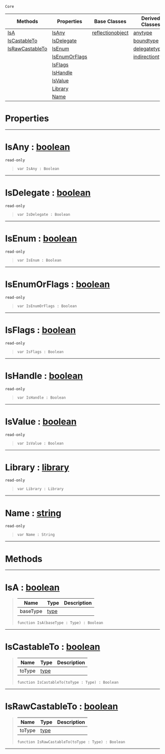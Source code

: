  `Core`

|Methods|Properties|Base Classes|Derived Classes|
|---|---|---|---|
|[ IsA](https://github.com/zeroengineteam/ZeroDocs/blob/master/code_reference/zilch_base_types/type.markdown#isa-zero-engine-document)|[ IsAny](https://github.com/zeroengineteam/ZeroDocs/blob/master/code_reference/zilch_base_types/type.markdown#isany-zero-engine-docume)|[reflectionobject](https://github.com/zeroengineteam/ZeroDocs/blob/master/code_reference/zilch_base_types/reflectionobject.markdown)|[anytype](https://github.com/zeroengineteam/ZeroDocs/blob/master/code_reference/zilch_base_types/anytype.markdown)|
|[ IsCastableTo](https://github.com/zeroengineteam/ZeroDocs/blob/master/code_reference/zilch_base_types/type.markdown#iscastableto-zero-engine)|[ IsDelegate](https://github.com/zeroengineteam/ZeroDocs/blob/master/code_reference/zilch_base_types/type.markdown#isdelegate-zero-engine-d)| |[boundtype](https://github.com/zeroengineteam/ZeroDocs/blob/master/code_reference/zilch_base_types/boundtype.markdown)|
|[ IsRawCastableTo](https://github.com/zeroengineteam/ZeroDocs/blob/master/code_reference/zilch_base_types/type.markdown#israwcastableto-zero-eng)|[ IsEnum](https://github.com/zeroengineteam/ZeroDocs/blob/master/code_reference/zilch_base_types/type.markdown#isenum-zero-engine-docum)| |[delegatetype](https://github.com/zeroengineteam/ZeroDocs/blob/master/code_reference/zilch_base_types/delegatetype.markdown)|
| |[ IsEnumOrFlags](https://github.com/zeroengineteam/ZeroDocs/blob/master/code_reference/zilch_base_types/type.markdown#isenumorflags-zero-engin)| |[indirectiontype](https://github.com/zeroengineteam/ZeroDocs/blob/master/code_reference/zilch_base_types/indirectiontype.markdown)|
| |[ IsFlags](https://github.com/zeroengineteam/ZeroDocs/blob/master/code_reference/zilch_base_types/type.markdown#isflags-zero-engine-docu)| | |
| |[ IsHandle](https://github.com/zeroengineteam/ZeroDocs/blob/master/code_reference/zilch_base_types/type.markdown#ishandle-zero-engine-doc)| | |
| |[ IsValue](https://github.com/zeroengineteam/ZeroDocs/blob/master/code_reference/zilch_base_types/type.markdown#isvalue-zero-engine-docu)| | |
| |[ Library](https://github.com/zeroengineteam/ZeroDocs/blob/master/code_reference/zilch_base_types/type.markdown#library-zero-engine-docu)| | |
| |[ Name](https://github.com/zeroengineteam/ZeroDocs/blob/master/code_reference/zilch_base_types/type.markdown#name-zero-engine-documen)| | |


 #  Properties


---  
 #  IsAny : [boolean](https://github.com/zeroengineteam/ZeroDocs/blob/master/code_reference/zilch_base_types/boolean.markdown)

 `read-only`

> 
> ``` lang=cpp, name=Zilch
> var IsAny : Boolean


---  
 #  IsDelegate : [boolean](https://github.com/zeroengineteam/ZeroDocs/blob/master/code_reference/zilch_base_types/boolean.markdown)

 `read-only`

> 
> ``` lang=cpp, name=Zilch
> var IsDelegate : Boolean


---  
 #  IsEnum : [boolean](https://github.com/zeroengineteam/ZeroDocs/blob/master/code_reference/zilch_base_types/boolean.markdown)

 `read-only`

> 
> ``` lang=cpp, name=Zilch
> var IsEnum : Boolean


---  
 #  IsEnumOrFlags : [boolean](https://github.com/zeroengineteam/ZeroDocs/blob/master/code_reference/zilch_base_types/boolean.markdown)

 `read-only`

> 
> ``` lang=cpp, name=Zilch
> var IsEnumOrFlags : Boolean


---  
 #  IsFlags : [boolean](https://github.com/zeroengineteam/ZeroDocs/blob/master/code_reference/zilch_base_types/boolean.markdown)

 `read-only`

> 
> ``` lang=cpp, name=Zilch
> var IsFlags : Boolean


---  
 #  IsHandle : [boolean](https://github.com/zeroengineteam/ZeroDocs/blob/master/code_reference/zilch_base_types/boolean.markdown)

 `read-only`

> 
> ``` lang=cpp, name=Zilch
> var IsHandle : Boolean


---  
 #  IsValue : [boolean](https://github.com/zeroengineteam/ZeroDocs/blob/master/code_reference/zilch_base_types/boolean.markdown)

 `read-only`

> 
> ``` lang=cpp, name=Zilch
> var IsValue : Boolean


---  
 #  Library : [library](https://github.com/zeroengineteam/ZeroDocs/blob/master/code_reference/zilch_base_types/library.markdown)

 `read-only`

> 
> ``` lang=cpp, name=Zilch
> var Library : Library


---  
 #  Name : [string](https://github.com/zeroengineteam/ZeroDocs/blob/master/code_reference/zilch_base_types/string.markdown)

 `read-only`

> 
> ``` lang=cpp, name=Zilch
> var Name : String


---  
 #  Methods


---  
 #  IsA : [boolean](https://github.com/zeroengineteam/ZeroDocs/blob/master/code_reference/zilch_base_types/boolean.markdown)

> 
> |Name|Type|Description|
> |---|---|---|
> |baseType|[type](https://github.com/zeroengineteam/ZeroDocs/blob/master/code_reference/zilch_base_types/type.markdown)| |
> ``` lang=cpp, name=Zilch
> function IsA(baseType : Type) : Boolean
> ``` 


---  
 #  IsCastableTo : [boolean](https://github.com/zeroengineteam/ZeroDocs/blob/master/code_reference/zilch_base_types/boolean.markdown)

> 
> |Name|Type|Description|
> |---|---|---|
> |toType|[type](https://github.com/zeroengineteam/ZeroDocs/blob/master/code_reference/zilch_base_types/type.markdown)| |
> ``` lang=cpp, name=Zilch
> function IsCastableTo(toType : Type) : Boolean
> ``` 


---  
 #  IsRawCastableTo : [boolean](https://github.com/zeroengineteam/ZeroDocs/blob/master/code_reference/zilch_base_types/boolean.markdown)

> 
> |Name|Type|Description|
> |---|---|---|
> |toType|[type](https://github.com/zeroengineteam/ZeroDocs/blob/master/code_reference/zilch_base_types/type.markdown)| |
> ``` lang=cpp, name=Zilch
> function IsRawCastableTo(toType : Type) : Boolean
> ``` 


---  
 

 